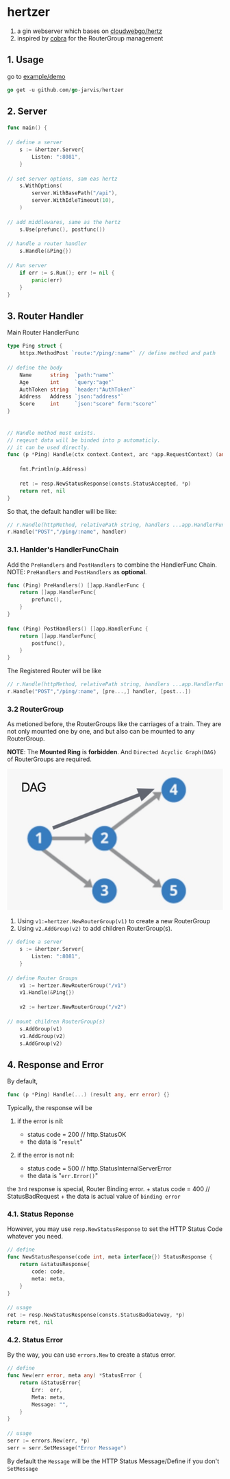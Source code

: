 # hertzer

1. a gin webserver which bases on [cloudwebgo/hertz](http://github.com/cloudwego/hertz)
2. inspired by [cobra](https://github.com/spf13/cobra) for the RouterGroup management


## 1. Usage

go to [example/demo](./__example__/main.go)

```go
go get -u github.com/go-jarvis/hertzer
```

## 2. Server

```go
func main() {

// define a server
	s := &hertzer.Server{
		Listen: ":8081",
	}

// set server options, sam eas hertz
	s.WithOptions(
		server.WithBasePath("/api"),
		server.WithIdleTimeout(10),
	)

// add middlewares, same as the hertz
	s.Use(prefunc(), postfunc())

// handle a router handler
	s.Handle(&Ping{})

// Run server
	if err := s.Run(); err != nil {
		panic(err)
	}
}
```

## 3. Router Handler

Main Router HandlerFunc

```go 
type Ping struct {
	httpx.MethodPost `route:"/ping/:name"` // define method and path

// define the body
	Name      string  `path:"name"`
	Age       int     `query:"age"`
	AuthToken string  `header:"AuthToken"`
	Address   Address `json:"address"`
	Score     int     `json:"score" form:"score"`
}


// Handle method must exists.
// reqeust data will be binded into p automaticly.
// it can be used directly.
func (p *Ping) Handle(ctx context.Context, arc *app.RequestContext) (any, error) {

	fmt.Println(p.Address)

	ret := resp.NewStatusResponse(consts.StatusAccepted, *p)
	return ret, nil
}
```

So that, the default handler will be like:

```go
// r.Handle(httpMethod, relativePath string, handlers ...app.HandlerFunc)
r.Handle("POST","/ping/:name", handler)
```

### 3.1. Hanlder's HandlerFuncChain  

Add the `PreHandlers` and `PostHandlers` to combine the HandlerFunc Chain.  NOTE: `PreHandlers` and `PostHandlers` as **optional**.

```go
func (Ping) PreHandlers() []app.HandlerFunc {
	return []app.HandlerFunc{
		prefunc(),
	}
}

func (Ping) PostHandlers() []app.HandlerFunc {
	return []app.HandlerFunc{
		postfunc(),
	}
}
```

The Registered Router will be like 

```go
// r.Handle(httpMethod, relativePath string, handlers ...app.HandlerFunc)
r.Handle("POST","/ping/:name", [pre...,] handler, [post...])
```

### 3.2 RouterGroup

As metioned before, the RouterGroups like the carriages of a train. They are not only mounted one by one, and but also can be mounted to any RouterGroup. 

**NOTE**:  The **Mounted Ring** is **forbidden**. And `Directed Acyclic Graph(DAG)` of RouterGroups are required.

![](./dag.jpg)

1. Using `v1:=hertzer.NewRouterGroup(v1)` to create a new RouterGroup
2. Using `v2.AddGroup(v2)` to add children RouterGroup(s).

```go
// define a server
	s := &hertzer.Server{
		Listen: ":8081",
	}

// define Router Groups
	v1 := hertzer.NewRouterGroup("/v1")
	v1.Handle(&Ping{})

	v2 := hertzer.NewRouterGroup("/v2")

// mount children RouterGroup(s)
	s.AddGroup(v1)
	v1.AddGroup(v2)
	s.AddGroup(v2)

```

## 4. Response and Error

By default,

```go
func (p *Ping) Handle(...) (result any, err error) {}
```

Typically, the response will be

1. if the error is nil:
    + status code = 200 // http.StatusOK
    + the data is "`result`"

2. if the error is not nil:
    + status code = 500 // http.StatusInternalServerError
    + the data is "`err.Error()`"

the `3rd` response is special, Router Binding error.
    + status code = 400 // StatusBadRequest
    + the data is actual value of `binding error`

### 4.1. Status Reponse

However, you may use `resp.NewStatusResponse` to set the HTTP Status Code whatever you need.

```go
// define
func NewStatusResponse(code int, meta interface{}) StatusResponse {
	return &statusResponse{
		code: code,
		meta: meta,
	}
}

// usage
ret := resp.NewStatusResponse(consts.StatusBadGateway, *p)
return ret, nil
```

### 4.2. Status Error

By the way, you can use `errors.New` to create a status error.

```go
// define
func New(err error, meta any) *StatusError {
	return &StatusError{
		Err:  err,
		Meta: meta,
		Message: "",
	}
}

// usage
serr := errors.New(err, *p)
serr = serr.SetMessage("Error Message")
```

By default the `Message` will be the HTTP Status Message/Define if you don't `SetMessage`

